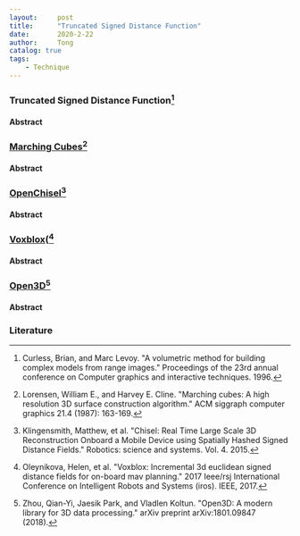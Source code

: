 ```yaml
---
layout:     post
title:      "Truncated Signed Distance Function"
date:       2020-2-22
author:     Tong
catalog: true
tags:
    - Technique
---
```


### Truncated Signed Distance Function[^Curless1996]

#### Abstract

### [Marching Cubes](http://graphics.stanford.edu/~mdfisher/MarchingCubes.html)[^Lorensen1987]

#### Abstract

### [OpenChisel](https://github.com/personalrobotics/OpenChisel)[^Klingensmith2015]

#### Abstract

### [Voxblox](https://github.com/ethz-asl/voxblox)([^Oleynikova2017]

#### Abstract

### [Open3D](https://github.com/intel-isl/Open3D)[^Zhou2018]

#### Abstract

### Literature

[^Lorensen1987]: Lorensen, William E., and Harvey E. Cline. "Marching cubes: A high resolution 3D surface construction algorithm." ACM siggraph computer graphics 21.4 (1987): 163-169.

[^Curless1996]: Curless, Brian, and Marc Levoy. "A volumetric method for building complex models from range images." Proceedings of the 23rd annual conference on Computer graphics and interactive techniques. 1996.

[^Klingensmith2015]: Klingensmith, Matthew, et al. "Chisel: Real Time Large Scale 3D Reconstruction Onboard a Mobile Device using Spatially Hashed Signed Distance Fields." Robotics: science and systems. Vol. 4. 2015.

[^Oleynikova2017]: Oleynikova, Helen, et al. "Voxblox: Incremental 3d euclidean signed distance fields for on-board mav planning." 2017 Ieee/rsj International Conference on Intelligent Robots and Systems (iros). IEEE, 2017.

[^Zhou2018]: Zhou, Qian-Yi, Jaesik Park, and Vladlen Koltun. "Open3D: A modern library for 3D data processing." arXiv preprint arXiv:1801.09847 (2018).

